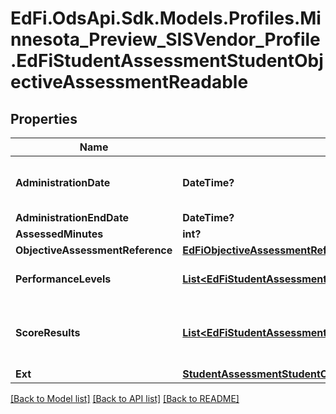 # EdFi.OdsApi.Sdk.Models.Profiles.Minnesota_Preview_SISVendor_Profile.EdFiStudentAssessmentStudentObjectiveAssessmentReadable

## Properties

Name | Type | Description | Notes
------------ | ------------- | ------------- | -------------
**AdministrationDate** | **DateTime?** | The date and time an assessment was completed by the student. The use of ISO-8601 formats with a timezone designator (UTC or time offset) is recommended in order to prevent ambiguity due to time zones. | [optional] 
**AdministrationEndDate** | **DateTime?** | The date and time an assessment administration ended. | [optional] 
**AssessedMinutes** | **int?** | Reported time student was assessed in minutes. | [optional] 
**ObjectiveAssessmentReference** | [**EdFiObjectiveAssessmentReference**](EdFiObjectiveAssessmentReference.md) |  | 
**PerformanceLevels** | [**List&lt;EdFiStudentAssessmentStudentObjectiveAssessmentPerformanceLevelReadable&gt;**](EdFiStudentAssessmentStudentObjectiveAssessmentPerformanceLevelReadable.md) | An unordered collection of studentAssessmentStudentObjectiveAssessmentPerformanceLevels. The performance level(s) achieved for the objective assessment. | [optional] 
**ScoreResults** | [**List&lt;EdFiStudentAssessmentStudentObjectiveAssessmentScoreResultReadable&gt;**](EdFiStudentAssessmentStudentObjectiveAssessmentScoreResultReadable.md) | An unordered collection of studentAssessmentStudentObjectiveAssessmentScoreResults. A meaningful score or statistical expression of the performance of an individual. The results can be expressed as a number, percentile, range, level, etc. | [optional] 
**Ext** | [**StudentAssessmentStudentObjectiveAssessmentExtensionsReadable**](StudentAssessmentStudentObjectiveAssessmentExtensionsReadable.md) |  | [optional] 

[[Back to Model list]](../README.md#documentation-for-models) [[Back to API list]](../README.md#documentation-for-api-endpoints) [[Back to README]](../README.md)

